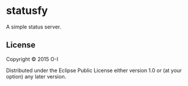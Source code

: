 # statusfy

A simple status server.

## License

Copyright © 2015 O-I

Distributed under the Eclipse Public License either version 1.0 or (at
your option) any later version.
